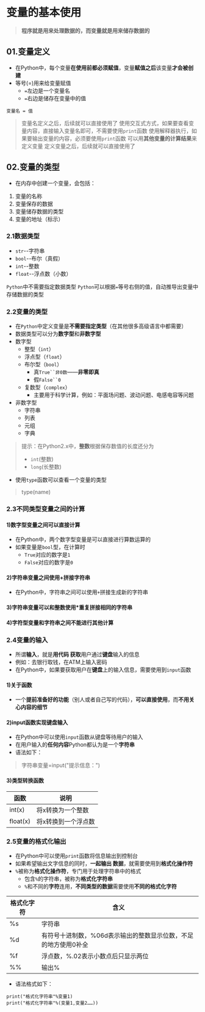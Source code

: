 # 变量的基本使用
> **程序就是用来处理数据的，而变量就是用来储存数据的**
## 01.变量定义
- 在Python中，每个变量**在使用前都必须赋值**，变量**赋值之后**该变量**才会被创建**
- 等号(=)用来给变量赋值
	- `=`左边是一个变量名
	- `=`右边是储存在变量中的值
```
变量名 = 值
```
> 变量名定义之后，后续就可以直接使用了
> 使用交互式方式，如果要查看变量内容，直接输入变量名即可，不需要使用`print`函数
> 使用解释器执行，如果要输出变量的内容，必须要使用`print`函数
> 可以用**其他变量的计算结果**来定义变量
> 定义变量之后，后续就可以直接使用了

## 02.变量的类型
- 在内存中创建一个变量，会包括：
1. 变量的名称
2. 变量保存的数据
3. 变量储存数据的类型
4. 变量的地址（标示）
### 2.1数据类型
- `str`--字符串
- `bool`--布尔（真假）
- `int`--整数
- `float`--浮点数（小数）
 
`Python`中不需要指定数据类型
`Python`可以根据`=`等号右侧的值，自动推导出变量中存储数据的类型
### 2.2变量的类型
- 在`Python`中定义变量是**不需要指定类型**（在其他很多高级语言中都需要）
- 数据类型可以分为**数字型**和**非数字型**
- 数字型
	- 整型（`int`）
	- 浮点型（`float`）
	- 布尔型（`bool`）
		- 真`True``非0数`——**非零即真**
		- 假`False``0`
	- 复数型（`complex`）
		- 主要用于科学计算，例如：平面场问题、波动问题、电感电容等问题
- 非数字型
	- 字符串
	- 列表
	- 元组
	- 字典
> 提示：在Python2.x中，**整数**根据保存数值的长度还分为
> - `int`(整数)
> - `long`(长整数)
- 使用`type`函数可以查看一个变量的类型
> type(name)
### 2.3不同类型变量之间的计算
#### 1)数字型变量之间可以直接计算
- 在Python中，两个数字型变量是可以直接进行算数运算的
- 如果变量是`bool`型，在计算时
	- `True`对应的数字是`1`
	- `False`对应的数字是`0`
#### 2)字符串变量之间使用+拼接字符串
- 在Python中，字符串之间可以使用`+`拼接生成新的字符串
#### 3)字符串变量可以和整数使用\*重复拼接相同的字符串
#### 4)字符型变量和字符串之间不能进行其他计算
### 2.4变量的输入
- 所谓**输入**，就是**用代码 获取**用户通过**键盘**输入的信息
- 例如：去银行取钱，在ATM上输入密码
- 在Python中，如果要获取用户在**键盘**上的输入信息，需要使用到`input`函数
#### 1)关于函数
- 一个**提前准备好的功能**（别人或者自己写的代码），**可以直接使用**，而**不用关心内容的细节**
#### 2)input函数实现键盘输入
- 在Python中可以使用`input`函数从键盘等待用户的输入
- 在用户输入的**任何内容**Python都认为是一个**字符串**
- 语法如下：
> 字符串变量=input("提示信息：")
#### 3)类型转换函数
|函数|说明|
|---|---|
|int(x)|将x转换为一个整数|
|float(x)|将x转换到一个浮点数|
### 2.5变量的格式化输出
- 在Python中可以使用`print`函数将信息输出到控制台
- 如果希望输出文字信息的同时，**一起输出 数据**，就需要使用到**格式化操作符**
- `%`被称为**格式化操作符**，专门用于处理字符串中的格式
	- 包含`%`的字符串，被称为**格式化字符串**
	- `%`和不同的**字符**连用，**不同类型的数据**需要使用**不同的格式化字符**

|格式化字符|含义|
|---|---|
|%s|字符串|
|%d|有符号十进制数，%06d表示输出的整数显示位数，不足的地方使用0补全|
|%f|浮点数，%.02表示小数点后只显示两位|
|%%|输出%|

- 语法格式如下：
```
print("格式化字符串"%变量1)
print("格式化字符串"%(变量1,变量2……))

```

